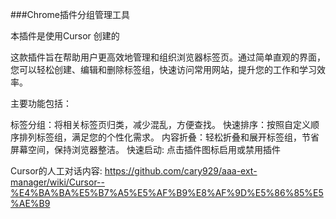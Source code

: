 
###Chrome插件分组管理工具

本插件是使用Cursor 创建的 

这款插件旨在帮助用户更高效地管理和组织浏览器标签页。通过简单直观的界面，您可以轻松创建、编辑和删除标签组，快速访问常用网站，提升您的工作和学习效率。

主要功能包括：

  标签分组：将相关标签页归类，减少混乱，方便查找。
  快速排序：按照自定义顺序排列标签组，满足您的个性化需求。
  内容折叠：轻松折叠和展开标签组，节省屏幕空间，保持浏览器整洁。
  快速启动: 点击插件图标启用或禁用插件


Cursor的人工对话内容:
https://github.com/cary929/aaa-ext-manager/wiki/Cursor--%E4%BA%BA%E5%B7%A5%E5%AF%B9%E8%AF%9D%E5%86%85%E5%AE%B9
